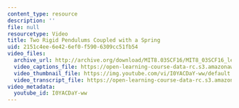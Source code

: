 ```yaml
---
content_type: resource
description: ''
file: null
resourcetype: Video
title: Two Rigid Pendulums Coupled with a Spring
uid: 2151c4ee-6e42-6ef0-f590-6309cc51fb54
video_files:
  archive_url: http://archive.org/download/MIT8.03SCF16/MIT8_03SCF16_lec05_300k.mp4
  video_captions_file: https://open-learning-course-data-rc.s3.amazonaws.com/8-03sc-physics-iii-vibrations-and-waves-fall-2016/8d69e86496c45eb094939fb584cde5e6_I0YACDaY-ww.vtt
  video_thumbnail_file: https://img.youtube.com/vi/I0YACDaY-ww/default.jpg
  video_transcript_file: https://open-learning-course-data-rc.s3.amazonaws.com/8-03sc-physics-iii-vibrations-and-waves-fall-2016/5498f52c52e192638f3a97ddff3f119f_I0YACDaY-ww.pdf
video_metadata:
  youtube_id: I0YACDaY-ww
---
```

